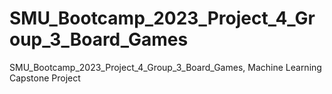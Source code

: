 # SMU_Bootcamp_2023_Project_4_Group_3_Board_Games
SMU_Bootcamp_2023_Project_4_Group_3_Board_Games, Machine Learning Capstone Project

